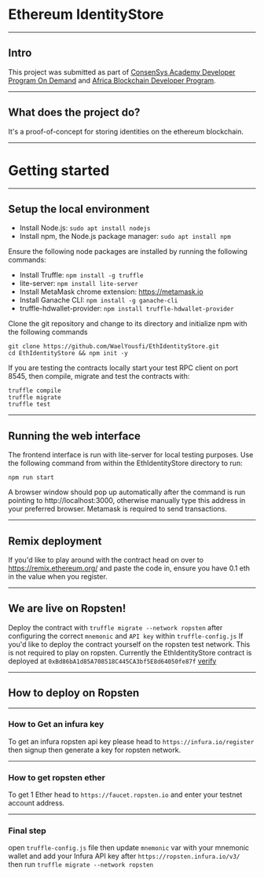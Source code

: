 # Ethereum IdentityStore

___
## Intro

This project was submitted as part of [ConsenSys Academy Developer Program On Demand](https://consensys.net/academy/ondemand/) and [Africa Blockchain Developer Program](https://afriblockchain.org/developer/).
___
## What does the project do?

It's a proof-of-concept for storing identities on the ethereum blockchain.

___
# Getting started

___
## Setup the local environment

- Install Node.js: `sudo apt install nodejs`
- Install npm, the Node.js package manager: `sudo apt install npm`

Ensure the following node packages are installed by running the following commands:

- Install Truffle: `npm install -g truffle`
- lite-server: `npm install lite-server`
- Install MetaMask chrome extension: https://metamask.io
- Install Ganache CLI: `npm install -g ganache-cli`
- truffle-hdwallet-provider: `npm install truffle-hdwallet-provider`

Clone the git repository and change to its directory and initialize npm with the following commands
```
git clone https://github.com/WaelYousfi/EthIdentityStore.git
cd EthIdentityStore && npm init -y
```

If you are testing the contracts locally start your test RPC client on port 8545, then compile, migrate and test the contracts with:
```
truffle compile
truffle migrate
truffle test
```
___
## Running the web interface

The frontend interface is run with lite-server for local testing purposes. Use the following command from within the EthIdentityStore directory to run:

`npm run start`

A browser window should pop up automatically after the command is run pointing to http://localhost:3000, otherwise manually type this address in your preferred browser. Metamask is required to send transactions.

___
## Remix deployment

If you'd like to play around with the contract head on over to https://remix.ethereum.org/ and paste the code in, ensure you have 0.1 eth in the value when you register.

___
## We are live on Ropsten!

Deploy the contract with `truffle migrate --network ropsten` after configuring the correct `mnemonic` and `API key` within `truffle-config.js`
If you'd like to deploy the contract yourself on the ropsten test network. This is not required to play on ropsten. Currently the EthIdentityStore contract is deployed at `0xBd86bA1d85A708518C445CA3bf5E8d64050fe87f` [verify](https://ropsten.etherscan.io/address/0xBd86bA1d85A708518C445CA3bf5E8d64050fe87f)

___
## How to deploy on Ropsten

___
### How to Get an infura key

To get an infura ropsten api key please head to `https://infura.io/register` then signup then generate a key for ropsten network.

___
### How to get ropsten ether

To get 1 Ether head to `https://faucet.ropsten.io` and enter your testnet account address.

___
### Final step

open `truffle-config.js` file then update `mnemonic` var with your mnemonic wallet and add your Infura API key after `https://ropsten.infura.io/v3/` then run `truffle migrate --network ropsten`

